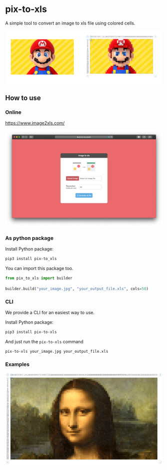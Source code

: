 # pix-to-xls

A simple tool to convert an image to xls file using colored cells.


![mario](../images/mario@2x-min.png)
  
## How to use

### Online

https://www.image2xls.com/

![mario](../images/screenshot-min.png)

### As python package

Install Python package:

```bash
pip3 install pix-to_xls
```

You can import this package too.

```python
from pix_to_xls import builder

builder.build("your_image.jpg", "your_output_file.xls", cols=50)
```

### CLI

We provide a CLI for an easiest way to use.

Install Python package:

```bash
pip3 install pix-to-xls
```

And just run the `pix-to-xls` command

```bash
pix-to-xls your_image.jpg your_output_file.xls
```

### Examples

![mario](../images/monalisa-min.png)



 
